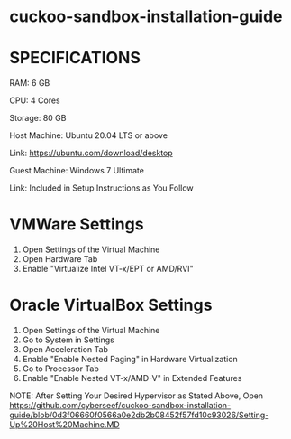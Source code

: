 # cuckoo-sandbox-installation-guide

# SPECIFICATIONS

RAM: 6 GB

CPU: 4 Cores

Storage: 80 GB

Host Machine: Ubuntu 20.04 LTS or above

Link: https://ubuntu.com/download/desktop

Guest Machine: Windows 7 Ultimate

Link: Included in Setup Instructions as You Follow

# VMWare Settings

1. Open Settings of the Virtual Machine
2. Open Hardware Tab
3. Enable "Virtualize Intel VT-x/EPT or AMD/RVI"

# Oracle VirtualBox Settings

1. Open Settings of the Virtual Machine
2. Go to System in Settings
3. Open Acceleration Tab
4. Enable "Enable Nested Paging" in Hardware Virtualization
5. Go to Processor Tab
6. Enable "Enable Nested VT-x/AMD-V" in Extended Features

NOTE: After Setting Your Desired Hypervisor as Stated Above, Open https://github.com/cyberseef/cuckoo-sandbox-installation-guide/blob/0d3f06660f0566a0e2db2b08452f57fd10c93026/Setting-Up%20Host%20Machine.MD
